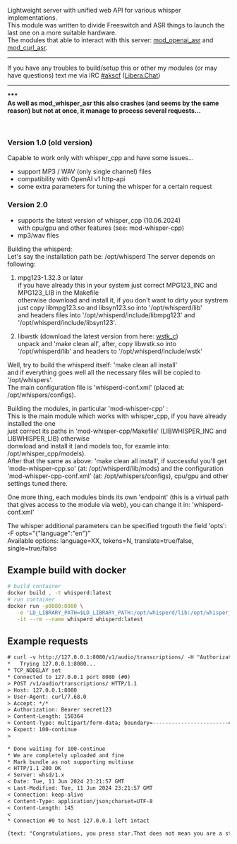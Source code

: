 <p>
    Lightweight server with unified web API for various whisper implementations.<br>
    This module was written to divide Freeswitch and ASR things to launch the last one on a more suitable hardware.<br>
    The modules that able to interact with this server: <a href="https://github.com/akscf/mod_openai_asr">mod_openai_asr</a> and <a href="https://github.com/akscf/mod_curl_asr">mod_curl_asr</a>.<br>
    <hr>
    If you have any troubles to build/setup this or other my modules (or may have questions) text me via IRC <a href="https://web.libera.chat/#akscf">#akscf</a> (<a href="https://libera.chat/">Libera.​Chat</a>)
    <hr>
<strong>***<br>As well as mod_whisper_asr this also crashes (and seems by the same reason) but not at once, it manage to process several requests...</strong>
</p>
<br>

### Version 1.0 (old version)
Capable to work only with whisper_cpp and have some issues...
- support MP3 / WAV (only single channel) files
- compatibility with OpenAI v1 http-api
- some extra parameters for tuning the whisper for a certain request

### Version 2.0
- supports the latest version of whisper_cpp (10.06.2024)<br> 
  with cpu/gpu and other features (see: mod-whisper-cpp)
- mp3/wav files<br>
 
Building the whisperd:<br>
 Let's say the installation path be: /opt/whisperd
 The server depends on following: <br>
 1) mpg123-1.32.3 or later <br>
    if you have already this in your system just correct MPG123_INC and MPG123_LIB in the Makefile <br>
    otherwise download and install it, if you don't want to dirty your systrem just copy libmpg123.so and libsyn123.so into '/opt/whisperd/lib' <br>
    and headers files into '/opt/whisperd/include/libmpg123' and '/opt/whisperd/include/libsyn123'. <br>

 2) libwstk (download the latest version from here: [wstk_c](https://github.com/akscf/wstk_c)) <br>
    unpack and 'make clean all', after, copy libwstk.so into '/opt/whisperd/lib' and headers to '/opt/whisperd/include/wstk' <br>
 
 Well, try to build the whisperd itself: 'make clean all install' <br>
 and if everything goes well all the necessary files will be copied to '/opt/whispers'. <br>
 The main configuration file is 'whisperd-conf.xml' (placed at: /opt/whispers/configs). <br>

Building the modules, in particular 'mod-whisper-cpp' : <br>
 This is the main module which works with whisper_cpp, if you have already installed the one <br>
 just correct its paths in 'mod-whisper-cpp/Makefile' (LIBWHISPER_INC and LIBWHISPER_LIB) otherwise <br>
 donwload and install it (and models too, for examle into: /opt/whisper_cpp/models). <br>
 After that the same as above: 'make clean all install', if successful you'll get 'mode-whisper-cpp.so' (at: /opt/whisperd/lib/mods)
 and the configuration 'mod-whisper-cpp-conf.xml' (at: /opt/whispers/configs), cpu/gpu and other settings tuned there. <br>

One more thing, each modules binds its own 'endpoint' (this is a virtual path that gives access to the module via web), you can change it in: 'whisperd-conf.xml' <br>

The whisper additional parameters can be specified trgouth the field 'opts': -F opts="{\"language\":\"en\"}" <br>
Available options: language=XX, tokens=N, translate=true/false, single=true/false<be>
 

## Example build with docker

```bash
# build container
docker build . -t whisperd:latest
# run container
docker run -p8080:8080 \
   -e 'LD_LIBRARY_PATH=$LD_LIBRARY_PATH:/opt/whisperd/lib:/opt/whisper_cpp/lib' \
   -it --rm --name whisperd whisperd:latest
```


## Example requests
```txt
# curl -v http://127.0.0.1:8080/v1/audio/transcriptions/ -H "Authorization: Bearer secret123" -H "Content-Type: multipart/form-data" -F model="whisper-1" -F file="@ivr-congratulations_you_pressed_star.wav"
*   Trying 127.0.0.1:8080...
* TCP_NODELAY set
* Connected to 127.0.0.1 port 8080 (#0)
> POST /v1/audio/transcriptions/ HTTP/1.1
> Host: 127.0.0.1:8080
> User-Agent: curl/7.68.0
> Accept: */*
> Authorization: Bearer secret123
> Content-Length: 150364
> Content-Type: multipart/form-data; boundary=------------------------42e4e856c88747a5
> Expect: 100-continue
> 

* Done waiting for 100-continue
* We are completely uploaded and fine
* Mark bundle as not supporting multiuse
< HTTP/1.1 200 OK
< Server: whsd/1.x
< Date: Tue, 11 Jun 2024 23:21:57 GMT
< Last-Modified: Tue, 11 Jun 2024 23:21:57 GMT
< Connection: keep-alive
< Content-Type: application/json;charset=UTF-8
< Content-Length: 145
< 
* Connection #0 to host 127.0.0.1 left intact

{text: "Congratulations, you press star.That does not mean you are a star.It simply means that you can press buttonsand probably have fingers." }

```

